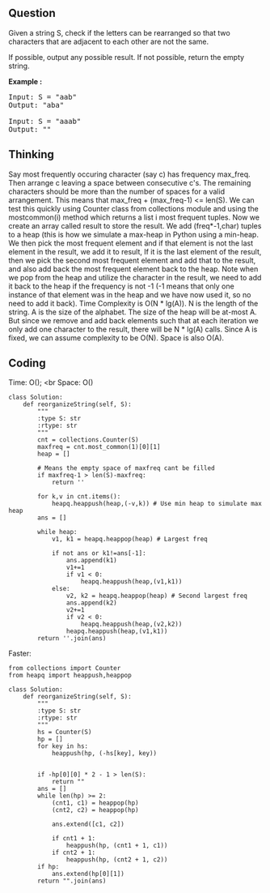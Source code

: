 ## Question
Given a string S, check if the letters can be rearranged so that two characters that are adjacent to each other are not the same.<br>

If possible, output any possible result.  If not possible, return the empty string.

**Example :**   
<pre>
Input: S = "aab"
Output: "aba"

Input: S = "aaab"
Output: ""
</pre>

## Thinking
Say most frequently occuring character (say c) has frequency max_freq. Then arrange c leaving a space between consecutive c's. The remaining characters should be more than the number of spaces for a valid arrangement. This means that max_freq + (max_freq-1) <= len(S). We can test this quickly using Counter class from collections module and using the mostcommon(i) method which returns a list i most frequent tuples.
Now we create an array called result to store the result. We add (freq*-1,char) tuples to a heap (this is how we simulate a max-heap in Python using a min-heap. We then pick the most frequent element and if that element is not the last element in the result, we add it to result, If it is the last element of the result, then we pick the second most frequent element and add that to the result, and also add back the most frequent element back to the heap. Note when we pop from the heap and utilize the character in the result, we need to add it back to the heap if the frequency is not -1 (-1 means that only one instance of that element was in the heap and we have now used it, so no need to add it back).
Time Complexity is O(N * lg(A)). N is the length of the string. A is the size of the alphabet. The size of the heap will be at-most A. But since we remove and add back elements such that at each iteration we only add one character to the result, there will be N * lg(A) calls. Since A is fixed, we can assume complexity to be O(N).
Space is also O(A).

## Coding
Time: O(); <br
Space: O()
```python3
class Solution:
    def reorganizeString(self, S):
        """
        :type S: str
        :rtype: str
        """
        cnt = collections.Counter(S)
        maxfreq = cnt.most_common(1)[0][1]
        heap = []
        
        # Means the empty space of maxfreq cant be filled 
        if maxfreq-1 > len(S)-maxfreq:
            return ''
        
        for k,v in cnt.items():
            heapq.heappush(heap,(-v,k)) # Use min heap to simulate max heap
        ans = []
        
        while heap:
            v1, k1 = heapq.heappop(heap) # Largest freq
            
            if not ans or k1!=ans[-1]:
                ans.append(k1)
                v1+=1
                if v1 < 0:
                    heapq.heappush(heap,(v1,k1))
            else:
                v2, k2 = heapq.heappop(heap) # Second largest freq
                ans.append(k2)
                v2+=1
                if v2 < 0:
                    heapq.heappush(heap,(v2,k2))
                heapq.heappush(heap,(v1,k1))
        return ''.join(ans)
```


Faster:
```python3
from collections import Counter
from heapq import heappush,heappop 

class Solution:
    def reorganizeString(self, S):
        """
        :type S: str
        :rtype: str
        """
        hs = Counter(S)
        hp = []
        for key in hs:
            heappush(hp, (-hs[key], key))
        
        
        if -hp[0][0] * 2 - 1 > len(S):
            return ""
        ans = []
        while len(hp) >= 2:
            (cnt1, c1) = heappop(hp)
            (cnt2, c2) = heappop(hp)
            
            ans.extend([c1, c2])
            
            if cnt1 + 1: 
                heappush(hp, (cnt1 + 1, c1))
            if cnt2 + 1:
                heappush(hp, (cnt2 + 1, c2))
        if hp:
            ans.extend(hp[0][1])
        return "".join(ans)
```
